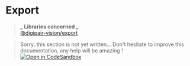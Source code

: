 # Export

> **_ Libraries concerned _**  
> [@digipair-vision/export](https://www.npmjs.com/package/@digipair-vision/export)

> Sorry, this section is not yet written... Don't hesitate to improve this documentation, any help will be amazing !  
> [![Open in CodeSandbox](https://codesandbox.io/static/img/play-codesandbox.svg)](https://githubbox.com/pinser-metaverse/pinser-metaverse/blob/master/docs/export.md)
